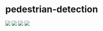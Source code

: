 # pedestrian-detection

![](https://cdn.discordapp.com/attachments/845561994022879264/916104783180468284/unknown.png)
![](https://cdn.discordapp.com/attachments/845561994022879264/916104907386404934/unknown.png)
![](https://cdn.discordapp.com/attachments/845561994022879264/916104988277755944/unknown.png)
![](https://cdn.discordapp.com/attachments/845561994022879264/916105057953538048/unknown.png)
